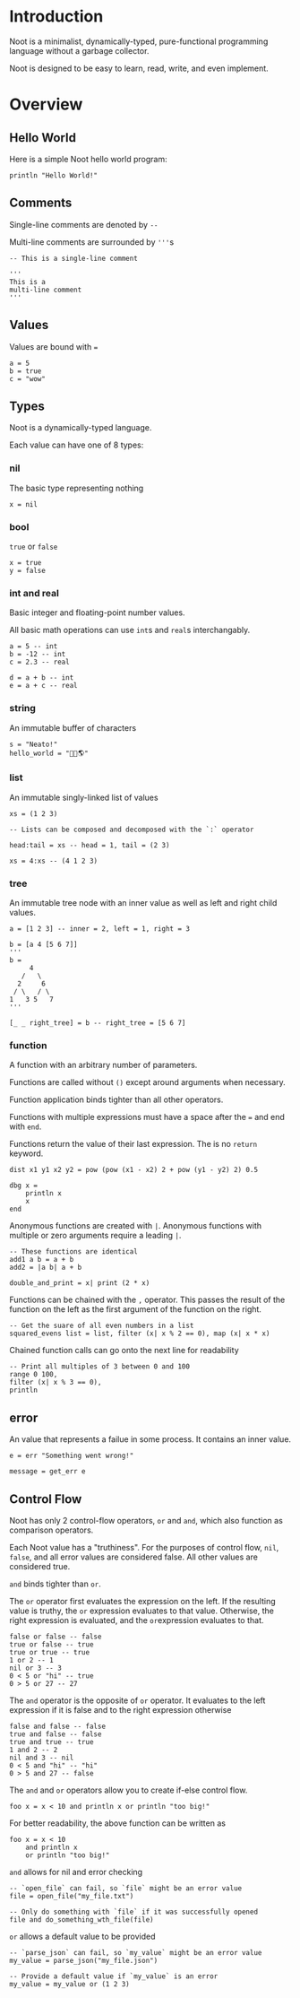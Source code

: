 # Introduction

Noot is a minimalist, dynamically-typed, pure-functional programming language without a garbage collector.

Noot is designed to be easy to learn, read, write, and even implement.

# Overview

## Hello World

Here is a simple Noot hello world program:

```
println "Hello World!"
```

## Comments

Single-line comments are denoted by `--`

Multi-line comments are surrounded by `'''`s

```
-- This is a single-line comment

'''
This is a
multi-line comment
'''
```

## Values

Values are bound with `=`

```
a = 5
b = true
c = "wow"
```

## Types

Noot is a dynamically-typed language.

Each value can have one of 8 types:

### **nil**

The basic type representing nothing

```
x = nil
```

### **bool**

`true` or `false`

```
x = true
y = false
```

### **int** and **real**

Basic integer and floating-point number values.

All basic math operations can use `int`s and `real`s interchangably.

```
a = 5 -- int
b = -12 -- int
c = 2.3 -- real

d = a + b -- int
e = a + c -- real
```

### **string**

An immutable buffer of characters

```
s = "Neato!"
hello_world = "👋🏼🌎"
```

### **list**

An immutable singly-linked list of values

```
xs = (1 2 3)

-- Lists can be composed and decomposed with the `:` operator

head:tail = xs -- head = 1, tail = (2 3)

xs = 4:xs -- (4 1 2 3)
```

### **tree**

An immutable tree node with an inner value as well as left and right child values.

```
a = [1 2 3] -- inner = 2, left = 1, right = 3

b = [a 4 [5 6 7]]
'''
b = 
     4
   /   \
  2     6
 / \   / \
1   3 5   7
'''

[_ _ right_tree] = b -- right_tree = [5 6 7]
```

### **function**

A function with an arbitrary number of parameters.

Functions are called without `()` except around arguments when necessary.

Function application binds tighter than all other operators.

Functions with multiple expressions must have a space after the `=` and end with `end`.

Functions return the value of their last expression. The is no `return` keyword.

```
dist x1 y1 x2 y2 = pow (pow (x1 - x2) 2 + pow (y1 - y2) 2) 0.5

dbg x =
    println x
    x
end
```

Anonymous functions are created with `|`. Anonymous functions with multiple or zero arguments require a leading `|`.

```
-- These functions are identical
add1 a b = a + b
add2 = |a b| a + b

double_and_print = x| print (2 * x)
```

Functions can be chained with the `,` operator. This passes the result of the function on the left as the first argument of the function on the right.

```
-- Get the suare of all even numbers in a list
squared_evens list = list, filter (x| x % 2 == 0), map (x| x * x)
```

Chained function calls can go onto the next line for readability

```
-- Print all multiples of 3 between 0 and 100
range 0 100,
filter (x| x % 3 == 0),
println
```

## **error**

An value that represents a failue in some process. It contains an inner value.

```
e = err "Something went wrong!"

message = get_err e
```

## Control Flow

Noot has only 2 control-flow operators, `or` and `and`, which also function as comparison operators.

Each Noot value has a "truthiness". For the purposes of control flow, `nil`, `false`, and all error values are considered false. All other values are considered true.

`and` binds tighter than `or`.

The `or` operator first evaluates the expression on the left. If the resulting value is truthy, the `or` expression evaluates to that value. Otherwise, the right expression is evaluated, and the `or`expression evaluates to that.

```
false or false -- false
true or false -- true
true or true -- true
1 or 2 -- 1
nil or 3 -- 3
0 < 5 or "hi" -- true
0 > 5 or 27 -- 27
```

The `and` operator is the opposite of `or` operator. It evaluates to the left expression if it is false and to the right expression otherwise

```
false and false -- false
true and false -- false
true and true -- true
1 and 2 -- 2
nil and 3 -- nil
0 < 5 and "hi" -- "hi"
0 > 5 and 27 -- false
```

The `and` and `or` operators allow you to create if-else control flow.

```
foo x = x < 10 and println x or println "too big!"
```

For better readability, the above function can be written as

```
foo x = x < 10
    and println x
    or println "too big!"
```

`and` allows for nil and error checking

```
-- `open_file` can fail, so `file` might be an error value
file = open_file("my_file.txt") 

-- Only do something with `file` if it was successfully opened
file and do_something_wth_file(file)
```

`or` allows a default value to be provided

```
-- `parse_json` can fail, so `my_value` might be an error value
my_value = parse_json("my_file.json") 

-- Provide a default value if `my_value` is an error
my_value = my_value or (1 2 3)
```